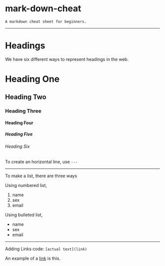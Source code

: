 # mark-down-cheat
	A markdown cheat sheet for beginners.

---------------

# Headings 

We have six different ways to represent headings in the web.

# Heading One

## Heading Two

### Heading Three

#### Heading Four

##### Heading Five

###### Heading Six

To create an horizontal line, use `---` 

-----

To make a list, there are three ways

Using numbered list,
1. name
2. sex
3. email

Using bulleted list,
- name
- sex
- email


---

Adding Links
code: `[actual text](link)`

An example of a [link](https://google.com) is this.
